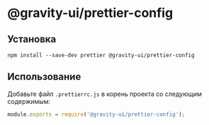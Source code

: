 # @gravity-ui/prettier-config

## Установка

```
npm install --save-dev prettier @gravity-ui/prettier-config
```

## Использование

Добавьте файл `.prettierrc.js` в корень проекта со следующим содержимым:

```js
module.exports = require('@gravity-ui/prettier-config');
```